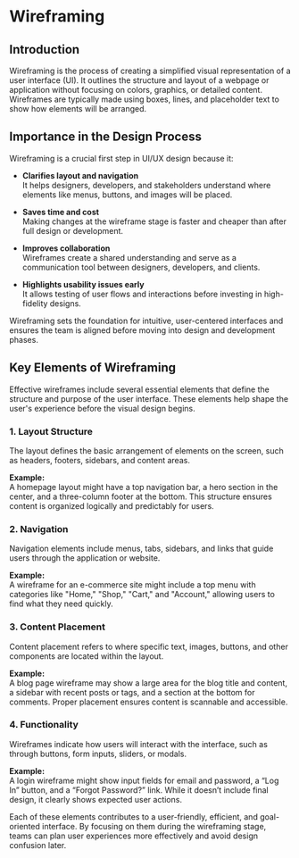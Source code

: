 # Wireframing

## Introduction

Wireframing is the process of creating a simplified visual representation of a user interface (UI). It outlines the structure and layout of a webpage or application without focusing on colors, graphics, or detailed content. Wireframes are typically made using boxes, lines, and placeholder text to show how elements will be arranged.

## Importance in the Design Process

Wireframing is a crucial first step in UI/UX design because it:

- **Clarifies layout and navigation**  
  It helps designers, developers, and stakeholders understand where elements like menus, buttons, and images will be placed.

- **Saves time and cost**  
  Making changes at the wireframe stage is faster and cheaper than after full design or development.

- **Improves collaboration**  
  Wireframes create a shared understanding and serve as a communication tool between designers, developers, and clients.

- **Highlights usability issues early**  
  It allows testing of user flows and interactions before investing in high-fidelity designs.

Wireframing sets the foundation for intuitive, user-centered interfaces and ensures the team is aligned before moving into design and development phases.


## Key Elements of Wireframing

Effective wireframes include several essential elements that define the structure and purpose of the user interface. These elements help shape the user's experience before the visual design begins.

### 1. Layout Structure  
The layout defines the basic arrangement of elements on the screen, such as headers, footers, sidebars, and content areas.

**Example:**  
A homepage layout might have a top navigation bar, a hero section in the center, and a three-column footer at the bottom. This structure ensures content is organized logically and predictably for users.

### 2. Navigation  
Navigation elements include menus, tabs, sidebars, and links that guide users through the application or website.

**Example:**  
A wireframe for an e-commerce site might include a top menu with categories like "Home," "Shop," "Cart," and "Account," allowing users to find what they need quickly.

### 3. Content Placement  
Content placement refers to where specific text, images, buttons, and other components are located within the layout.

**Example:**  
A blog page wireframe may show a large area for the blog title and content, a sidebar with recent posts or tags, and a section at the bottom for comments. Proper placement ensures content is scannable and accessible.

### 4. Functionality  
Wireframes indicate how users will interact with the interface, such as through buttons, form inputs, sliders, or modals.

**Example:**  
A login wireframe might show input fields for email and password, a “Log In” button, and a “Forgot Password?” link. While it doesn’t include final design, it clearly shows expected user actions.

Each of these elements contributes to a user-friendly, efficient, and goal-oriented interface. By focusing on them during the wireframing stage, teams can plan user experiences more effectively and avoid design confusion later.

